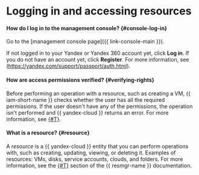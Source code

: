 # Logging in and accessing resources

#### How do I log in to the management console? {#console-log-in}

Go to the [management console page]({{ link-console-main }}).

If not logged in to your Yandex or Yandex 360 account yet, click **Log in**. If you do not have an account yet, click **Register**. For more information, see (https://yandex.com/support/passport/auth.html).

#### How are access permissions verified? {#verifying-rights}

Before performing an operation with a resource, such as creating a VM, {{ iam-short-name }} checks whether the user has all the required permissions. If the user doesn't have any of the permissions, the operation isn't performed and {{ yandex-cloud }} returns an error. For more information, see [{#T}](../../iam/concepts/access-control/index.md).

#### What is a resource? {#resource}

A _resource_ is a {{ yandex-cloud }} entity that you can perform operations with, such as creating, updating, viewing, or deleting it. Examples of resources: VMs, disks, service accounts, clouds, and folders. For more information, see the [{#T}](../../resource-manager/concepts/resources-hierarchy.md) section of the {{ resmgr-name }} documentation.
